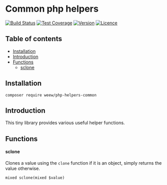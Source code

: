 # Common php helpers

[![Build Status](https://img.shields.io/travis/weew/php-helpers-common.svg)](https://travis-ci.org/weew/php-helpers-common)
[![Test Coverage](https://img.shields.io/coveralls/weew/php-helpers-common.svg)](https://coveralls.io/github/weew/php-helpers-common)
[![Version](https://img.shields.io/packagist/v/weew/php-helpers-common.svg)](https://packagist.org/packages/weew/php-helpers-common)
[![Licence](https://img.shields.io/packagist/l/weew/php-helpers-common.svg)](https://packagist.org/packages/weew/php-helpers-common)

## Table of contents

- [Installation](#installation)
- [Introduction](#introduction)
- [Functions](#functions)
    - [sclone](#sclone)

## Installation

`composer require weew/php-helpers-common`

## Introduction

This tiny library provides various useful helper functions.

## Functions

#### sclone

Clones a value using the `clone` function if it is an object, simply returns the value otherwise.

`mixed sclone(mixed $value)`
